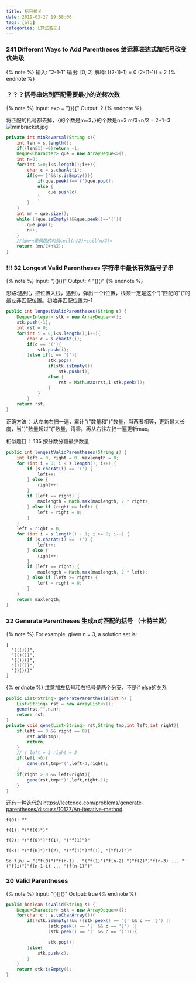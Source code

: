 ```yaml
---
title: 括号相关
date: 2019-03-27 19:58:00
tags: [alg]
categories: [算法备忘]
---
```

### 241 Different Ways to Add Parentheses 给运算表达式加括号改变优先级
{% note %}
输入: "2-1-1"
输出: [0, 2]
解释: 
((2-1)-1) = 0 
(2-(1-1)) = 2
{% endnote %}

### ？？？括号串达到匹配需要最小的逆转次数
{% note %}
Input:  exp = "}}}{"
Output: 2 
{% endnote %}

将匹配的括号都去掉，`{`的个数是m=3，`}`的个数是n=3
m/3+n/2 = 2+1=3
![minbracket.jpg](https://iota-1254040271.cos.ap-shanghai.myqcloud.com/image/minbracket.jpg)
```java
private int minReversal(String s){
    int len = s.length();
    if((len&1)!=0)return -1;
    Deque<Character> que = new ArrayDeque<>();
    int n=0;
    for(int i=0;i<s.length();i++){
        char c = s.charAt(i);
        if(c=='}'&&!s.isEmpty()){
            if(que.peek()=='{')que.pop();
            else {
                que.push(c);
            }
        }
    }
    int mn = que.size();
    while (!que.isEmpty()&&que.peek()=='{'){
        que.pop();
        n++;
    }
    //当m+n是偶数的时候ceil(n/2)+ceil(m/2)=
    return (mn/2+n%2);
}
```

### !!! 32 Longest Valid Parentheses 字符串中最长有效括号子串
{% note %}
Input: ")()())"
Output: 4  "()()"
{% endnote %}

思路:遇到(，把位置入栈，遇到)，弹出一个(位置，栈顶一定是这个“)”匹配的"("的最左非匹配位置。初始非匹配位置为-1
```java
public int longestValidParentheses(String s) {
    Deque<Integer> stk = new ArrayDeque<>();
    stk.push(-1);
    int rst = 0;
    for(int i = 0;i<s.length();i++){
        char c = s.charAt(i);
        if(c == '('){
            stk.push(i);
        }else if(c == ')'){
                stk.pop();
                if(stk.isEmpty())
                    stk.push(i);
                else {
                    rst = Math.max(rst,i-stk.peek());
                }
            }
        }
    return rst;
}
```

正确方法：
从左向右扫一遍，累计"("数量和")"数量，当两者相等，更新最大长度，当")"数量超过"("数量，清零。再从右往左扫一遍更新max。

相似题目：
135 按分数分糖最少数量

```java
public int longestValidParentheses(String s) {
    int left = 0, right = 0, maxlength = 0;
    for (int i = 0; i < s.length(); i++) {
        if (s.charAt(i) == '(') {
            left++;
        } else {
            right++;
        }
        if (left == right) {
            maxlength = Math.max(maxlength, 2 * right);
        } else if (right >= left) {
            left = right = 0;
        }
    }
    left = right = 0;
    for (int i = s.length() - 1; i >= 0; i--) {
        if (s.charAt(i) == '(') {
            left++;
        } else {
            right++;
        }
        if (left == right) {
            maxlength = Math.max(maxlength, 2 * left);
        } else if (left >= right) {
            left = right = 0;
        }
    }
    return maxlength;
}
```

### 22 Generate Parentheses 生成n对匹配的括号 （卡特兰数）
{% note %}
For example, given n = 3, a solution set is:
```
[
  "((()))",
  "(()())",
  "(())()",
  "()(())",
  "()()()"
]
```
{% endnote %}
注意加左括号和右括号是两个分支，不是if else的关系
```java
public List<String> generateParenthesis(int n) {
    List<String> rst = new ArrayList<>();
    gene(rst,"",n,n);
    return rst;
}
private void gene(List<String> rst,String tmp,int left,int right){
    if(left == 0 && right == 0){
        rst.add(tmp);
        return;
    }
    // ( left = 2 right = 3 
    if(left >0){
        gene(rst,tmp+"(",left-1,right);
    }
    if(right > 0 && left<right){
        gene(rst,tmp+")",left,right-1);
    }
}
```

还有一种迭代的
https://leetcode.com/problems/generate-parentheses/discuss/10127/An-iterative-method.
```
f(0): ""

f(1): "("f(0)")"

f(2): "("f(0)")"f(1), "("f(1)")"

f(3): "("f(0)")"f(2), "("f(1)")"f(1), "("f(2)")"

So f(n) = "("f(0)")"f(n-1) , "("f(1)")"f(n-2) "("f(2)")"f(n-3) ... "("f(i)")"f(n-1-i) ... "(f(n-1)")"
```

### 20 Valid Parentheses
{% note %}
Input: "()[]{}"
Output: true
{% endnote %}
```java
public boolean isValid(String s) {
    Deque<Character> stk = new ArrayDeque<>();
    for(char c : s.toCharArray()){
        if(!stk.isEmpty()&& ((stk.peek() == '{' && c == '}') ||
                (stk.peek() == '[' && c == ']') ||
                (stk.peek() == '(' && c == ')'))){

                stk.pop();
        }else{
            stk.push(c);
        }
    }
    return stk.isEmpty();
}
```